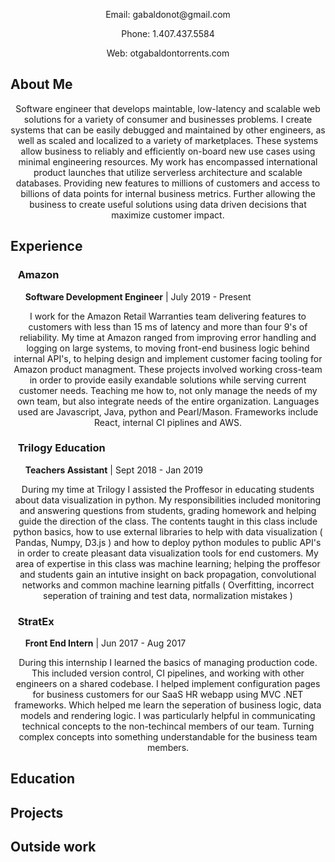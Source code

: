 
  <p align="center">Email: gabaldonot@gmail.com</p>
  <p align="center">Phone: 1.407.437.5584</p>
  <p align="center">Web: otgabaldontorrents.com</p>
  
## About Me

<p align="center">Software engineer that develops maintable, low-latency and scalable web solutions for a variety of consumer and businesses problems. I create systems that can be easily debugged and maintained by other engineers, as well as scaled and localized to a variety of marketplaces. These systems allow business to reliably and efficiently on-board new use cases using minimal engineering resources. My work has encompassed international product launches that utilize serverless architecture and scalable databases. Providing new features to millions of customers and access to billions of data points for internal business metrics. Further allowing the business to create useful solutions using data driven decisions that maximize customer impact.</p>

## Experience

### &nbsp;&nbsp; **Amazon**
 &nbsp;&nbsp;&nbsp;&nbsp;&nbsp; **Software Development Engineer** | July 2019 - Present   

<p align="center">I work for the Amazon Retail Warranties team delivering features to customers with less than 15 ms of latency and more than four 9's of reliability. My time at Amazon ranged from improving error handling and logging on large systems, to moving front-end business logic behind internal API's, to helping design and implement customer facing tooling for Amazon product managment. These projects involved working cross-team in order to provide easily exandable solutions while serving current customer needs. Teaching me how to, not only manage the needs of my own team, but also integrate needs of the entire organization. Languages used are Javascript, Java, python and Pearl/Mason. Frameworks include React, internal CI piplines and AWS.</p>
 
### &nbsp;&nbsp; **Trilogy Education**
 &nbsp;&nbsp;&nbsp;&nbsp;&nbsp; **Teachers Assistant** | Sept 2018 - Jan 2019 
 
 <p align="center">During my time at Trilogy I assisted the Proffesor in educating students about data visualization in python. My responsibilities included monitoring and answering questions from students, grading homework and helping guide the direction of the class. The contents taught in this class include python basics, how to use external libraries to help with data visualization ( Pandas, Numpy, D3.js ) and how to deploy python modules to public API's in order to create pleasant data visualization tools for end customers. My area of expertise in this class was machine learning; helping the proffesor and students gain an intutive insight on back propagation, convolutional networks and common machine learning pitfalls ( Overfitting, incorrect seperation of training and test data, normalization mistakes  )</p>
 
### &nbsp;&nbsp; **StratEx**
 &nbsp;&nbsp;&nbsp;&nbsp;&nbsp; **Front End Intern** | Jun 2017 - Aug 2017
 
  <p align="center">During this internship I learned the basics of managing production code. This included version control, CI pipelines, and working with other engineers on a shared codebase. I helped implement configuration pages for business customers for our SaaS HR webapp using MVC .NET frameworks. Which helped me learn the seperation of business logic, data models and rendering logic. I was particularly helpful in communicating technical concepts to the non-techincal members of our team. Turning complex concepts into something understandable for the business team members.</p>


## Education

## Projects

## Outside work
